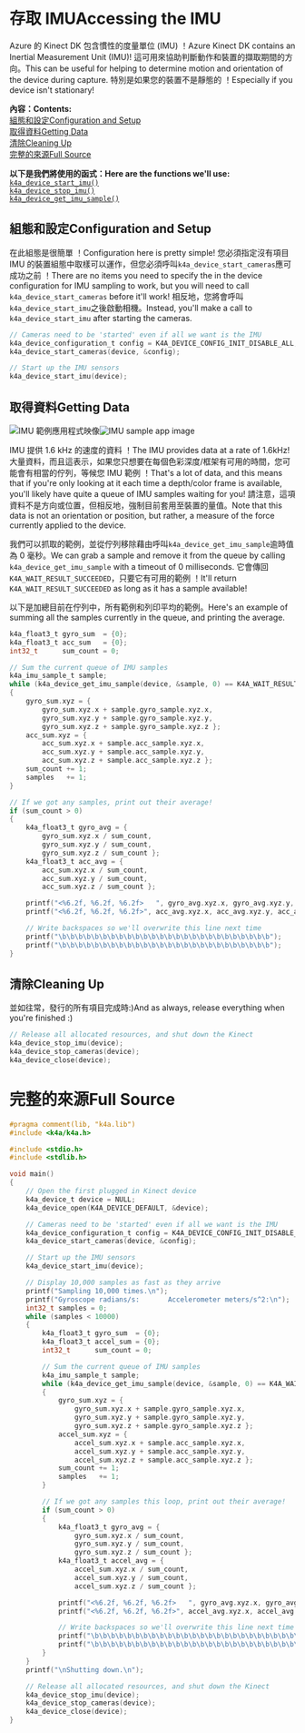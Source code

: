 # <a name="accessing-the-imu"></a><span data-ttu-id="09fdc-101">存取 IMU</span><span class="sxs-lookup"><span data-stu-id="09fdc-101">Accessing the IMU</span></span>

<span data-ttu-id="09fdc-102">Azure 的 Kinect DK 包含慣性的度量單位 (IMU) ！</span><span class="sxs-lookup"><span data-stu-id="09fdc-102">Azure Kinect DK contains an Inertial Measurement Unit (IMU)!</span></span> <span data-ttu-id="09fdc-103">這可用來協助判斷動作和裝置的擷取期間的方向。</span><span class="sxs-lookup"><span data-stu-id="09fdc-103">This can be useful for helping to determine motion and orientation of the device during capture.</span></span> <span data-ttu-id="09fdc-104">特別是如果您的裝置不是靜態的 ！</span><span class="sxs-lookup"><span data-stu-id="09fdc-104">Especially if you device isn't stationary!</span></span>

<span data-ttu-id="09fdc-105">**內容：**</span><span class="sxs-lookup"><span data-stu-id="09fdc-105">**Contents:**</span></span>  
[<span data-ttu-id="09fdc-106">組態和設定</span><span class="sxs-lookup"><span data-stu-id="09fdc-106">Configuration and Setup</span></span>](#Configuration-and-Setup)  
[<span data-ttu-id="09fdc-107">取得資料</span><span class="sxs-lookup"><span data-stu-id="09fdc-107">Getting Data</span></span>](#Getting-Data)  
[<span data-ttu-id="09fdc-108">清除</span><span class="sxs-lookup"><span data-stu-id="09fdc-108">Cleaning Up</span></span>](#Cleaning-Up)  
[<span data-ttu-id="09fdc-109">完整的來源</span><span class="sxs-lookup"><span data-stu-id="09fdc-109">Full Source</span></span>](#Full-Source)  

<span data-ttu-id="09fdc-110">**以下是我們將使用的函式：**</span><span class="sxs-lookup"><span data-stu-id="09fdc-110">**Here are the functions we'll use:**</span></span>  
[`k4a_device_start_imu()`](https://review.docs.microsoft.com/en-us/azurekinect/api/k4a-device-start-imu)  
[`k4a_device_stop_imu()`](https://review.docs.microsoft.com/en-us/azurekinect/api/k4a-device-stop-imu)  
[`k4a_device_get_imu_sample()`](https://review.docs.microsoft.com/en-us/azurekinect/api/k4a-device-get-imu-sample)  

## <a name="configuration-and-setup"></a><span data-ttu-id="09fdc-111">組態和設定</span><span class="sxs-lookup"><span data-stu-id="09fdc-111">Configuration and Setup</span></span>

<span data-ttu-id="09fdc-112">在此組態是很簡單 ！</span><span class="sxs-lookup"><span data-stu-id="09fdc-112">Configuration here is pretty simple!</span></span> <span data-ttu-id="09fdc-113">您必須指定沒有項目 IMU 的裝置組態中取樣可以運作，但您必須呼叫`k4a_device_start_cameras`應可成功之前 ！</span><span class="sxs-lookup"><span data-stu-id="09fdc-113">There are no items you need to specify the in the device configuration for IMU sampling to work, but you will need to call `k4a_device_start_cameras` before it'll work!</span></span> <span data-ttu-id="09fdc-114">相反地，您將會呼叫`k4a_device_start_imu`之後啟動相機。</span><span class="sxs-lookup"><span data-stu-id="09fdc-114">Instead, you'll make a call to `k4a_device_start_imu` after starting the cameras.</span></span>

```C
// Cameras need to be 'started' even if all we want is the IMU
k4a_device_configuration_t config = K4A_DEVICE_CONFIG_INIT_DISABLE_ALL;
k4a_device_start_cameras(device, &config);

// Start up the IMU sensors
k4a_device_start_imu(device);
```

## <a name="getting-data"></a><span data-ttu-id="09fdc-115">取得資料</span><span class="sxs-lookup"><span data-stu-id="09fdc-115">Getting Data</span></span>

<span data-ttu-id="09fdc-116">![IMU 範例應用程式映像](img/IMU.png "以下是我們將建置做為範例 ！")</span><span class="sxs-lookup"><span data-stu-id="09fdc-116">![IMU sample app image](img/IMU.png "Here's what we'll build as an example!")</span></span>

<span data-ttu-id="09fdc-117">IMU 提供 1.6 kHz 的速度的資料 ！</span><span class="sxs-lookup"><span data-stu-id="09fdc-117">The IMU provides data at a rate of 1.6kHz!</span></span> <span data-ttu-id="09fdc-118">大量資料，而且這表示，如果您只想要在每個色彩深度/框架有可用的時間，您可能會有相當的佇列，等候您 IMU 範例 ！</span><span class="sxs-lookup"><span data-stu-id="09fdc-118">That's a lot of data, and this means that if you're only looking at it each time a depth/color frame is available, you'll likely have quite a queue of IMU samples waiting for you!</span></span> <span data-ttu-id="09fdc-119">請注意，這項資料不是方向或位置，但相反地，強制目前套用至裝置的量值。</span><span class="sxs-lookup"><span data-stu-id="09fdc-119">Note that this data is not an orientation or position, but rather, a measure of the force currently applied to the device.</span></span>

<span data-ttu-id="09fdc-120">我們可以抓取的範例，並從佇列移除藉由呼叫`k4a_device_get_imu_sample`逾時值為 0 毫秒。</span><span class="sxs-lookup"><span data-stu-id="09fdc-120">We can grab a sample and remove it from the queue by calling `k4a_device_get_imu_sample` with a timeout of 0 milliseconds.</span></span> <span data-ttu-id="09fdc-121">它會傳回`K4A_WAIT_RESULT_SUCCEEDED`，只要它有可用的範例 ！</span><span class="sxs-lookup"><span data-stu-id="09fdc-121">It'll return `K4A_WAIT_RESULT_SUCCEEDED` as long as it has a sample available!</span></span>

<span data-ttu-id="09fdc-122">以下是加總目前在佇列中，所有範例和列印平均的範例。</span><span class="sxs-lookup"><span data-stu-id="09fdc-122">Here's an example of summing all the samples currently in the queue, and printing the average.</span></span> 

```C
k4a_float3_t gyro_sum  = {0};
k4a_float3_t acc_sum   = {0};
int32_t      sum_count = 0;

// Sum the current queue of IMU samples
k4a_imu_sample_t sample;
while (k4a_device_get_imu_sample(device, &sample, 0) == K4A_WAIT_RESULT_SUCCEEDED)
{
    gyro_sum.xyz = { 
        gyro_sum.xyz.x + sample.gyro_sample.xyz.x, 
        gyro_sum.xyz.y + sample.gyro_sample.xyz.y, 
        gyro_sum.xyz.z + sample.gyro_sample.xyz.z };
    acc_sum.xyz = { 
        acc_sum.xyz.x + sample.acc_sample.xyz.x,  
        acc_sum.xyz.y + sample.acc_sample.xyz.y,  
        acc_sum.xyz.z + sample.acc_sample.xyz.z };
    sum_count += 1;
    samples   += 1;
}

// If we got any samples, print out their average!
if (sum_count > 0)
{
    k4a_float3_t gyro_avg = {
        gyro_sum.xyz.x / sum_count,
        gyro_sum.xyz.y / sum_count,
        gyro_sum.xyz.z / sum_count };
    k4a_float3_t acc_avg = {
        acc_sum.xyz.x / sum_count,
        acc_sum.xyz.y / sum_count,
        acc_sum.xyz.z / sum_count };

    printf("<%6.2f, %6.2f, %6.2f>   ", gyro_avg.xyz.x, gyro_avg.xyz.y, gyro_avg.xyz.z);
    printf("<%6.2f, %6.2f, %6.2f>", acc_avg.xyz.x, acc_avg.xyz.y, acc_avg.xyz.z);

    // Write backspaces so we'll overwrite this line next time
    printf("\b\b\b\b\b\b\b\b\b\b\b\b\b\b\b\b\b\b\b\b\b\b\b\b\b\b");
    printf("\b\b\b\b\b\b\b\b\b\b\b\b\b\b\b\b\b\b\b\b\b\b\b\b\b\b");
}
```

## <a name="cleaning-up"></a><span data-ttu-id="09fdc-123">清除</span><span class="sxs-lookup"><span data-stu-id="09fdc-123">Cleaning Up</span></span>

<span data-ttu-id="09fdc-124">並如往常，發行的所有項目完成時:)</span><span class="sxs-lookup"><span data-stu-id="09fdc-124">And as always, release everything when you're finished :)</span></span>

```C
// Release all allocated resources, and shut down the Kinect
k4a_device_stop_imu(device);
k4a_device_stop_cameras(device);
k4a_device_close(device);
```

# <a name="full-source"></a><span data-ttu-id="09fdc-125">完整的來源</span><span class="sxs-lookup"><span data-stu-id="09fdc-125">Full Source</span></span>

```C
#pragma comment(lib, "k4a.lib")
#include <k4a/k4a.h>

#include <stdio.h>
#include <stdlib.h>

void main()
{
    // Open the first plugged in Kinect device
    k4a_device_t device = NULL;
    k4a_device_open(K4A_DEVICE_DEFAULT, &device);

    // Cameras need to be 'started' even if all we want is the IMU
    k4a_device_configuration_t config = K4A_DEVICE_CONFIG_INIT_DISABLE_ALL;
    k4a_device_start_cameras(device, &config);

    // Start up the IMU sensors
    k4a_device_start_imu(device);

    // Display 10,000 samples as fast as they arrive
    printf("Sampling 10,000 times.\n");
    printf("Gyroscope radians/s:       Accelerometer meters/s^2:\n");
    int32_t samples = 0;
    while (samples < 10000)
    {
        k4a_float3_t gyro_sum  = {0};
        k4a_float3_t accel_sum = {0};
        int32_t      sum_count = 0;

        // Sum the current queue of IMU samples
        k4a_imu_sample_t sample;
        while (k4a_device_get_imu_sample(device, &sample, 0) == K4A_WAIT_RESULT_SUCCEEDED)
        {
            gyro_sum.xyz = { 
                gyro_sum.xyz.x + sample.gyro_sample.xyz.x, 
                gyro_sum.xyz.y + sample.gyro_sample.xyz.y, 
                gyro_sum.xyz.z + sample.gyro_sample.xyz.z };
            accel_sum.xyz = { 
                accel_sum.xyz.x + sample.acc_sample.xyz.x,  
                accel_sum.xyz.y + sample.acc_sample.xyz.y,  
                accel_sum.xyz.z + sample.acc_sample.xyz.z };
            sum_count += 1;
            samples   += 1;
        }

        // If we got any samples this loop, print out their average!
        if (sum_count > 0)
        {
            k4a_float3_t gyro_avg = {
                gyro_sum.xyz.x / sum_count,
                gyro_sum.xyz.y / sum_count,
                gyro_sum.xyz.z / sum_count };
            k4a_float3_t accel_avg = {
                accel_sum.xyz.x / sum_count,
                accel_sum.xyz.y / sum_count,
                accel_sum.xyz.z / sum_count };

            printf("<%6.2f, %6.2f, %6.2f>   ", gyro_avg.xyz.x, gyro_avg.xyz.y, gyro_avg.xyz.z);
            printf("<%6.2f, %6.2f, %6.2f>", accel_avg.xyz.x, accel_avg.xyz.y, accel_avg.xyz.z);

            // Write backspaces so we'll overwrite this line next time
            printf("\b\b\b\b\b\b\b\b\b\b\b\b\b\b\b\b\b\b\b\b\b\b\b\b\b\b");
            printf("\b\b\b\b\b\b\b\b\b\b\b\b\b\b\b\b\b\b\b\b\b\b\b\b\b\b");
        }
    }
    printf("\nShutting down.\n");

    // Release all allocated resources, and shut down the Kinect
    k4a_device_stop_imu(device);
    k4a_device_stop_cameras(device);
    k4a_device_close(device);
}
```